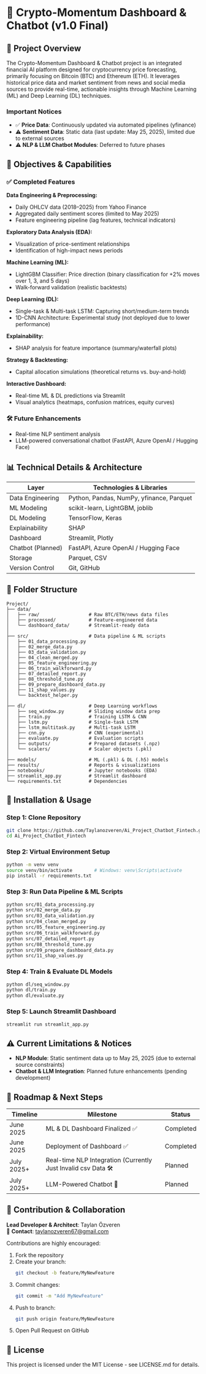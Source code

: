 # 🚀 Crypto-Momentum Dashboard & Chatbot (v1.0 Final)

## 📌 Project Overview

The Crypto-Momentum Dashboard & Chatbot project is an integrated financial AI platform designed for cryptocurrency price forecasting, primarily focusing on Bitcoin (BTC) and Ethereum (ETH). It leverages historical price data and market sentiment from news and social media sources to provide real-time, actionable insights through Machine Learning (ML) and Deep Learning (DL) techniques.

### Important Notices

- ✅ **Price Data**: Continuously updated via automated pipelines (yfinance)
- ⚠️ **Sentiment Data**: Static data (last update: May 25, 2025), limited due to external sources
- ⚠️ **NLP & LLM Chatbot Modules**: Deferred to future phases

## 🎯 Objectives & Capabilities

### ✅ Completed Features

**Data Engineering & Preprocessing:**
- Daily OHLCV data (2018–2025) from Yahoo Finance
- Aggregated daily sentiment scores (limited to May 2025)
- Feature engineering pipeline (lag features, technical indicators)

**Exploratory Data Analysis (EDA):**
- Visualization of price-sentiment relationships
- Identification of high-impact news periods

**Machine Learning (ML):**
- LightGBM Classifier: Price direction (binary classification for +2% moves over 1, 3, and 5 days)
- Walk-forward validation (realistic backtests)

**Deep Learning (DL):**
- Single-task & Multi-task LSTM: Capturing short/medium-term trends
- 1D-CNN Architecture: Experimental study (not deployed due to lower performance)

**Explainability:**
- SHAP analysis for feature importance (summary/waterfall plots)

**Strategy & Backtesting:**
- Capital allocation simulations (theoretical returns vs. buy-and-hold)

**Interactive Dashboard:**
- Real-time ML & DL predictions via Streamlit
- Visual analytics (heatmaps, confusion matrices, equity curves)

### 🛠️ Future Enhancements

- Real-time NLP sentiment analysis
- LLM-powered conversational chatbot (FastAPI, Azure OpenAI / Hugging Face)

## 📊 Technical Details & Architecture

| Layer | Technologies & Libraries |
|-------|-------------------------|
| Data Engineering | Python, Pandas, NumPy, yfinance, Parquet |
| ML Modeling | scikit-learn, LightGBM, joblib |
| DL Modeling | TensorFlow, Keras |
| Explainability | SHAP |
| Dashboard | Streamlit, Plotly |
| Chatbot (Planned) | FastAPI, Azure OpenAI / Hugging Face |
| Storage | Parquet, CSV |
| Version Control | Git, GitHub |

## 📁 Folder Structure

```
Project/
├── data/
│   ├── raw/                  # Raw BTC/ETH/news data files
│   ├── processed/            # Feature-engineered data
│   └── dashboard_data/       # Streamlit-ready data
│
├── src/                      # Data pipeline & ML scripts
│   ├── 01_data_processing.py
│   ├── 02_merge_data.py
│   ├── 03_data_validation.py
│   ├── 04_clean_merged.py
│   ├── 05_feature_engineering.py
│   ├── 06_train_walkforward.py
│   ├── 07_detailed_report.py
│   ├── 08_threshold_tune.py
│   ├── 09_prepare_dashboard_data.py
│   ├── 11_shap_values.py
│   └── backtest_helper.py
│
├── dl/                       # Deep Learning workflows
│   ├── seq_window.py         # Sliding window data prep
│   ├── train.py              # Training LSTM & CNN
│   ├── lstm.py               # Single-task LSTM
│   ├── lstm_multitask.py     # Multi-task LSTM
│   ├── cnn.py                # CNN (experimental)
│   ├── evaluate.py           # Evaluation scripts
│   ├── outputs/              # Prepared datasets (.npz)
│   └── scalers/              # Scaler objects (.pkl)
│
├── models/                   # ML (.pkl) & DL (.h5) models
├── results/                  # Reports & visualizations
├── notebooks/                # Jupyter notebooks (EDA)
├── streamlit_app.py          # Streamlit dashboard
└── requirements.txt          # Dependencies
```

## 🚀 Installation & Usage

### Step 1: Clone Repository

```bash
git clone https://github.com/Taylanozveren/Ai_Project_Chatbot_Fintech.git
cd Ai_Project_Chatbot_Fintech
```

### Step 2: Virtual Environment Setup

```bash
python -m venv venv
source venv/bin/activate        # Windows: venv\Scripts\activate
pip install -r requirements.txt
```

### Step 3: Run Data Pipeline & ML Scripts

```bash
python src/01_data_processing.py
python src/02_merge_data.py
python src/03_data_validation.py
python src/04_clean_merged.py
python src/05_feature_engineering.py
python src/06_train_walkforward.py
python src/07_detailed_report.py
python src/08_threshold_tune.py
python src/09_prepare_dashboard_data.py
python src/11_shap_values.py
```

### Step 4: Train & Evaluate DL Models

```bash
python dl/seq_window.py
python dl/train.py
python dl/evaluate.py
```

### Step 5: Launch Streamlit Dashboard

```bash
streamlit run streamlit_app.py
```

## ⚠️ Current Limitations & Notices

- **NLP Module**: Static sentiment data up to May 25, 2025 (due to external source constraints)
- **Chatbot & LLM Integration**: Planned future enhancements (pending development)

## 📅 Roadmap & Next Steps

| Timeline | Milestone | Status |
|----------|-----------|--------|
| June 2025 | ML & DL Dashboard Finalized ✅ | Completed |
| June 2025 | Deployment of Dashboard ✅ | Completed |
| July 2025+ | Real-time NLP Integration (Currently Just Invalid csv Data 🛠️ | Planned |
| July 2025+ | LLM-Powered Chatbot 🤖 | Planned |

## 🤝 Contribution & Collaboration

**Lead Developer & Architect**: Taylan Özveren  
📧 **Contact**: taylanozveren67@gmail.com

Contributions are highly encouraged:

1. Fork the repository
2. Create your branch:
   ```bash
   git checkout -b feature/MyNewFeature
   ```
3. Commit changes:
   ```bash
   git commit -m "Add MyNewFeature"
   ```
4. Push to branch:
   ```bash
   git push origin feature/MyNewFeature
   ```
5. Open Pull Request on GitHub

## 📃 License

This project is licensed under the MIT License - see LICENSE.md for details.

